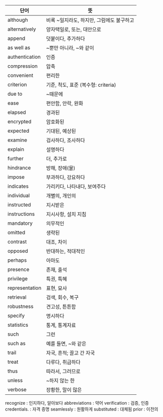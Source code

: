 

| 단어             | 뜻                          |
| -------------- | -------------------------- |
| although       | 비록 ~일지라도, 하지만, 그럼에도 불구하고   |
| alternatively  | 양자택일로, 또는, 대안으로            |
| append         | 덧붙이다, 추가하다                 |
| as well as     | ~뿐만 아니라, ~와 같이             |
| authentication | 인증                         |
| compression    | 압축                         |
| convenient     | 편리한                        |
| criterion      | 기준, 척도, 표준 (복수형: criteria) |
| due to         | ~때문에                       |
| ease           | 편안함, 안락, 완화                |
| elapsed        | 경과된                        |
| encrypted      | 암호화된                       |
| expected       | 기대된, 예상된                   |
| examine        | 검사하다, 조사하다                 |
| explain        | 설명하다                       |
| further        | 더, 추가로                     |
| hindrance      | 방해, 장애(물)                  |
| impose         | 부과하다, 강요하다                 |
| indicates      | 가리키다, 나타내다, 보여주다           |
| individual     | 개별의, 개인의                   |
| instructed     | 지시받은                       |
| instructions   | 지시사항, 설치 지침                |
| mandatory      | 의무적인                       |
| omitted        | 생략된                        |
| contrast       | 대조, 차이                     |
| opposed        | 반대하는, 적대적인                 |
| perhaps        | 아마도                        |
| presence       | 존재, 출석                     |
| privilege      | 특권, 특혜                     |
| representation | 표현, 묘사                     |
| retrieval      | 검색, 회수, 복구                 |
| robustness     | 견고성, 튼튼함                   |
| specify        | 명시하다                       |
| statistics     | 통계, 통계자료                   |
| such           | 그런                         |
| such as        | 예를 들면, ~와 같은               |
| trail          | 자국, 흔적; 끌고 간 자국            |
| treat          | 다루다, 취급하다                  |
| thus           | 따라서, 그러므로                  |
| unless         | ~하지 않는 한                   |
| verbose        | 장황한, 말이 많은                 |
recognize : 인지하다, 알아보다
abbreviations  : 약어
verification : 검증, 인증 
credentials. : 자격 증명
seamlessly  : 원활하게
substituted : 대체됨
 prior : 이전의 